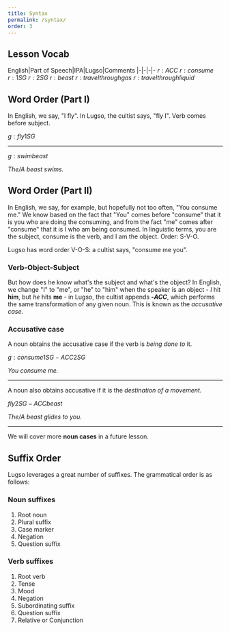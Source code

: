 ```yaml
---
title: Syntax
permalink: /syntax/
order: 3
---
```

## Lesson Vocab

English|Part of Speech|IPA|Lugso|Comments
|-|-|-|-
${r: ACC}$
${r: consume}$
${r: 1SG}$
${r: 2SG}$
${r: beast}$
${r: travel through gas}$
${r: travel through liquid}$

## Word Order (Part I)

In English, we say, "I fly". In Lugso, the cultist says, "fly I". Verb comes before subject.

${g: fly 1SG}$

---

${g: swim beast}$

_The/A beast swims._

## Word Order (Part II)

In English, we say, for example, but hopefully not too often, "You consume me." We know based on the fact that "You" comes before "consume" that it is you who are doing the consuming, and from the fact "me" comes after "consume" that it is I who am being consumed. In linguistic terms, you are the subject, consume is the verb, and I am the object. Order: S-V-O.

Lugso has word order V-O-S: a cultist says, "consume me you".

### Verb-Object-Subject

But how does he know what's the subject and what's the object? In English, we change "I" to "me", or "he" to "him" when the speaker is an object - _I_ hit **him**, but _he_ hits **me** - in Lugso, the cultist appends **-${ACC}$**, which performs the same transformation of any given noun. This is known as the _accusative case_.

### Accusative case

A noun obtains the accusative case if the verb is _being done to_ it.

${g: consume 1SG-ACC 2SG}$

_You consume me._

---

A noun also obtains accusative if it is the _destination of a movement._

${fly 2SG-ACC beast}$

_The/A beast glides to you._

---

We will cover more **noun cases** in a future lesson.

## Suffix Order

Lugso leverages a great number of suffixes. The grammatical order is as follows:

### Noun suffixes

1. Root noun
2. Plural suffix
3. Case marker
4. Negation
5. Question suffix

### Verb suffixes

1. Root verb
2. Tense
3. Mood
4. Negation
5. Subordinating suffix
6. Question suffix
7. Relative or Conjunction
